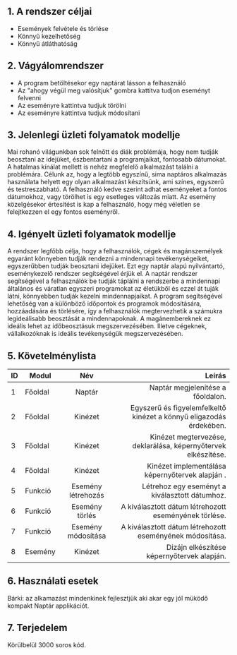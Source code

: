 ## 1. A rendszer céljai
 - Események felvétele és törlése 
 - Könnyű kezelhetőség
 - Könnyű átláthatóság

## 2. Vágyálomrendszer
- A program betöltésekor egy naptárat lásson a felhasználó 
- Az "ahogy végül meg valósítjuk" gombra kattitva tudjon eseményt felvenni
- Az eseményre kattintva tudjuk törölni 
- Az eseményre kattintva tudjuk módosítani


## 3.  Jelenlegi üzleti folyamatok modellje

Mai rohanó világunkban sok felnőtt és diák problémája, hogy nem tudják beosztani az idejüket, észbentartani a programjaikat, fontosabb dátumokat. A hatalmas kínálat mellett is nehéz megfelelő alkalmazást találni a problémára. Célunk az, hogy a legtöbb egyszínű, sima naptáros alkalmazás használata helyett egy olyan alkalmazást készítsünk, ami színes, egyszerű és testreszabható. A felhasználó kedve szerint adhat eseményeket a fontos dátumokhoz, vagy törölhet is egy esetleges változás miatt. Az esemény közelgésekor értesítést is kap a felhasználó, hogy még véletlen se felejtkezzen el egy fontos eseményről.

## 4. Igényelt üzleti folyamatok modellje
A rendszer legfőbb célja, hogy a felhasználók, cégek és magánszemélyek egyaránt könnyeben tudják rendezni a mindennapi tevékenységeiket, egyszerűbben tudják beosztani idejüket. Ezt egy naptár alapú nyilvántartó, eseménykezelő rendszer segítségével érjük el. A naptár rendszer segítségével a felhasználók be tudják táplálni a rendszerbe a mindennapi általános és váratlan egyszeri programokat az életükből és ezzel át tuják látni, könnyebben tudják kezelni mindennapjaikat. A program segítségével lehetőség van a különböző időpontok és programok módosítására, hozzáadására és törlésére, így a felhasználók megtervezhetik a számukra legideálisabb beosztását a mindennapoknak. A magánembereknek ez ideális lehet az időbeosztásuk megszervezésében. Illetve cégeknek, vállalkozóknak is ideális tevékenységük megszervezésében.

## 5. Követelménylista
|ID |   Modul    |        Név         |    Leírás                                                                     |
|---|------------|:-----------------: |------------------------------------------------------------------------------:|										     
|1  |  Főoldal   |  Naptár   | Naptár megjelenítése a főoldalon.             |
|2  |  Főoldal   |  Kinézet           | Egyszerű és figyelemfelkeltő kinézet a könnyű eligazodás érdekében.|
|3  |  Főoldal   |  Kinézet           | Kinézet megtervezése, deklarálása, képernyőtervek elkészítése.                 |
|4  |  Főoldal   |  Kinézet           | Kinézet implementálása képernyőtervek alapján .                                |
|5  |  Funkció  |  Esemény létrehozás           | Létrehoz egy eseményt a kiválasztott dátumhoz.                     |
|6  |  Funkció  |  Esemény törlés            | A kiválasztott dátum létrehozott eseményének törlése.                         |
|7  |  Funkció  |  Esemény módosítása            | A kiválasztott dátum létrehozott eseményének módosítása.          |
|8  |  Esemény  |  Kinézet            | Dizájn elkészítése képernyőtervek alapján.                                    |

## 6. Használati esetek
Bárki: az alkamazást mindenkinek fejlesztjük aki akar egy jól müködő kompakt Naptár applikációt.

## 7. Terjedelem
Körülbelül 3000 soros kód.
